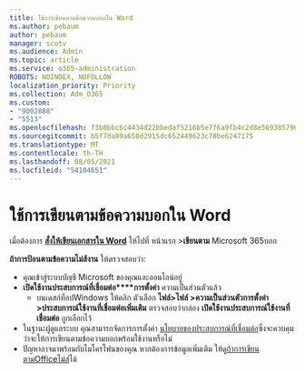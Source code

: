 ```yaml
---
title: ใช้การเขียนตามข้อความบอกใน Word
ms.author: pebaum
author: pebaum
manager: scotv
ms.audience: Admin
ms.topic: article
ms.service: o365-administration
ROBOTS: NOINDEX, NOFOLLOW
localization_priority: Priority
ms.collection: Adm_O365
ms.custom:
- "9002888"
- "5513"
ms.openlocfilehash: f3b0bbc6c4434d22bbedaf5216b5e7f6a9fb4c2d8e569385796e0da6732fe21a
ms.sourcegitcommit: b5f7da89a650d2915dc652449623c78be6247175
ms.translationtype: MT
ms.contentlocale: th-TH
ms.lasthandoff: 08/05/2021
ms.locfileid: "54104651"
---
```

# <a name="use-dictation-in-word"></a>ใช้การเขียนตามข้อความบอกใน Word

เมื่อต้องการ **[สั่งให้เขียนเอกสารใน Word](https://support.office.com/article/dictate-your-documents-in-word-3876e05f-3fcc-418f-b8ab-db7ce0d11d3c)** ให้ไปที่ หน้าแรก >**เขียนตาม** Microsoft 365บอก

**ถ้าการป้อนตามข้อความไม่ส้งาน** ให้ตรวจสอบว่า:

- คุณเข้าสู่ระบบบัญชี Microsoft ของคุณและออนไลน์อยู่
- **เปิดใช้งานประสบการณ์ที่เชื่อมต่อ****การตั้งค่า** ความเป็นส่วนตัวแล้ว 
    - บนเดสก์ท็อปWindows ให้คลิก ตัวเลือก **ไฟล์>ไฟล์ >ความเป็นส่วนตัวการตั้งค่า >ประสบการณ์ใช้งานที่เชื่อมต่อเพิ่มเติม** ตรวจสอบว่ากล่อง **เปิดใช้งานประสบการณ์ใช้งานที่เชื่อมต่อ** ถูกเลือกไว้
- ในฐานะผู้ดูแลระบบ คุณสามารถจัดการการตั้งค่า [นโยบายของประสบการณ์ที่เชื่อมต่อ](https://docs.microsoft.com/deployoffice/privacy/manage-privacy-controls#policy-settings-for-connected-experiences)ซึ่งจะควบคุมว่าจะให้การเขียนตามข้อความบอกพร้อมใช้งานหรือไม่
- ปัญหาอาจมาพร้อมกับไมโครโฟนของคุณ หากต้องการข้อมูลเพิ่มเติม ให้ดู[ถ้าการเขียนตามOfficeไม่ส](https://support.office.com/article/If-dictation-in-Office-isn-t-working-3a740b4a-19d5-461c-b59a-d82172707fd4#OfficeVersion=Web)่ได้
